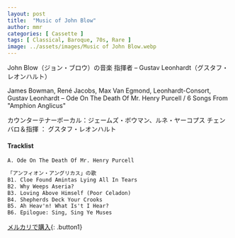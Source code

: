 ```yaml
---
layout: post
title:  "Music of John Blow"
author: mmr
categories: [ Cassette ]
tags: [ Classical, Baroque, 70s, Rare ]
image: ../assets/images/Music of John Blow.webp
---
```


John Blow（ジョン・ブロウ）の音楽
指揮者 – Gustav Leonhardt（グスタフ・レオンハルト）

James Bowman, René Jacobs, Max Van Egmond, Leonhardt-Consort, Gustav Leonhardt – Ode On The Death Of Mr. Henry Purcell / 6 Songs From "Amphion Anglicus"

カウンターテナーボーカル：ジェームズ・ボウマン、ルネ・ヤーコプス
チェンバロ＆指揮 ： グスタフ・レオンハルト

#### Tracklist
```md
A. Ode On The Death Of Mr. Henry Purcell

「アンフィオン・アングリカス」の歌
B1. Cloe Found Amintas Lying All In Tears
B2. Why Weeps Aseria?
B3. Loving Above Himself (Poor Celadon)
B4. Shepherds Deck Your Crooks
B5. Ah Heav'n! What Is't I Hear?
B6. Epilogue: Sing, Sing Ye Muses
```

[メルカリで購入](https://jp.mercari.com/item/m26925767446?afid=6142608987){: .button1}
